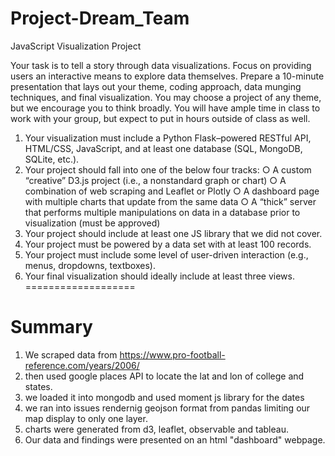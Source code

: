 # Project-Dream_Team
JavaScript Visualization Project

Your task is to tell a story through data visualizations.
Focus on providing users an interactive means to explore data themselves.
Prepare a 10-minute presentation that lays out your theme, coding approach, data munging techniques, and final visualization.
You may choose a project of any theme, but we encourage you to think broadly.
You will have ample time in class to work with your group, but expect to put in hours outside of class as well.

1. Your visualization must include a Python Flask–powered RESTful API, HTML/CSS, JavaScript, and at least one database (SQL, MongoDB, SQLite, etc.).
2. Your project should fall into one of the below four tracks:
○ A custom “creative” D3.js project (i.e., a nonstandard graph or chart)
○ A combination of web scraping and Leaflet or Plotly
○ A dashboard page with multiple charts that update from the same data
○ A “thick” server that performs multiple manipulations on data in a database prior to visualization (must be approved)
3. Your project should include at least one JS library that we did not cover.
4. Your project must be powered by a data set with at least 100 records.
5. Your project must include some level of user-driven interaction (e.g., menus, dropdowns, textboxes).
6. Your final visualization should ideally include at least three views.
===================
# Summary

1. We scraped data from https://www.pro-football-reference.com/years/2006/ 
2. then used google places API to locate the lat and lon of college and states.
3. we loaded it into mongodb and used moment js library for the dates
3. we ran into issues rendernig geojson format from pandas limiting our map display to only one layer.  
4. charts were generated from d3, leaflet, observable and tableau. 
5. Our data and findings were presented on an html "dashboard" webpage. 
